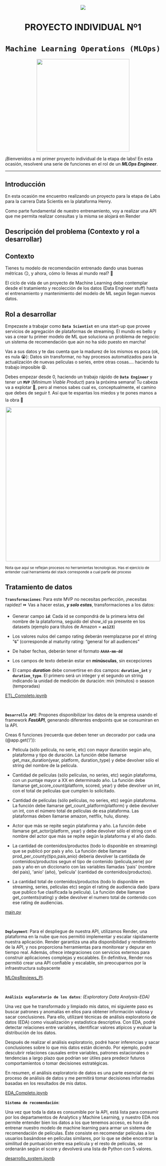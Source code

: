 <p align=center><img src=https://d31uz8lwfmyn8g.cloudfront.net/Assets/logo-henry-white-lg.png><p>

# <h1 align=center> **PROYECTO INDIVIDUAL Nº1** </h1>

# <h1 align=center>**`Machine Learning Operations (MLOps)`**</h1>

<p align="center">
<img src="https://user-images.githubusercontent.com/67664604/217914153-1eb00e25-ac08-4dfa-aaf8-53c09038f082.png"  height=300>
</p>

¡Bienvenidos a mi primer proyecto individual de la etapa de labs! En esta ocasión, resolveré una serie de funciones en el rol de un ***MLOps Engineer***.  

<hr>  

## **Introducción**

En esta ocasión me encuentro realizando un proyecto para la etapa de Labs para la carrera Data Scientis en la plataforma Henry.

Como parte fundamental de nuestro entrenamiento, voy a realizar una API que me permita realizar consultas y la misma se alojará en Render


## **Descripción del problema (Contexto y rol a desarrollar)**

## Contexto

Tienes tu modelo de recomendación entrenado dando unas buenas métricas :smirk:, y ahora, cómo lo llevas al mundo real? :eyes:

El ciclo de vida de un proyecto de Machine Learning debe contemplar desde el tratamiento y recolección de los datos (Data Engineer stuff) hasta el entrenamiento y mantenimiento del modelo de ML según llegan nuevos datos.


## Rol a desarrollar

Empezaste a trabajar como **`Data Scientist`** en una start-up que provee servicios de agregación de plataformas de streaming. El mundo es bello y vas a crear tu primer modelo de ML que soluciona un problema de negocio: un sistema de recomendación que aún no ha sido puesto en marcha! 

Vas a sus datos y te das cuenta que la madurez de los mismos es poca (ok, es nula :sob:): Datos sin transformar, no hay procesos automatizados para la actualización de nuevas películas o series, entre otras cosas….  haciendo tu trabajo imposible :weary:. 

Debes empezar desde 0, haciendo un trabajo rápido de **`Data Engineer`** y tener un **`MVP`** (_Minimum Viable Product_) para la próxima semana! Tu cabeza va a explotar 🤯, pero al menos sabes cual es, conceptualmente, el camino que debes de seguir :exclamation:. Así que te espantas los miedos y te pones manos a la obra :muscle:

<p align="center">
<img src="https://github.com/HX-PRomero/PI_ML_OPS/raw/main/src/DiagramaConceptualDelFlujoDeProcesos.png"  height=500>
</p>

<sub> Nota que aqui se reflejan procesos no herramientas tecnologicas. Has el ejercicio de entender cual herramienta del stack corresponde a cual parte del proceso<sub/>

## **Tratamiento de datos**

**`Transformaciones`**:  Para este MVP no necesitas perfección, ¡necesitas rapidez! ⏩ Vas a hacer estas, ***y solo estas***, transformaciones a los datos:


+ Generar campo **`id`**: Cada id se compondrá de la primera letra del nombre de la plataforma, seguido del show_id ya presente en los datasets (ejemplo para títulos de Amazon = **`as123`**)

+ Los valores nulos del campo rating deberán reemplazarse por el string “**`G`**” (corresponde al maturity rating: “general for all audiences”

+ De haber fechas, deberán tener el formato **`AAAA-mm-dd`**

+ Los campos de texto deberán estar en **minúsculas**, sin excepciones

+ El campo ***duration*** debe convertirse en dos campos: **`duration_int`** y **`duration_type`**. El primero será un integer y el segundo un string indicando la unidad de medición de duración: min (minutos) o season (temporadas)

[ETL_Completo.ipynb](https://github.com/Vansik4/MLOpsReviews_PI/blob/main/ETL_Completo.ipynb)

<br/>

**`Desarrollo API`**:   Propones disponibilizar los datos de la empresa usando el framework ***FastAPI***, generando diferentes endpoints que se consumiran en la API.

Creas 6 funciones (recuerda que deben tener un decorador por cada una (@app.get(‘/’)):

+ Película (sólo película, no serie, etc) con mayor duración según año, plataforma y tipo de duración. La función debe llamarse get_max_duration(year, platform, duration_type) y debe devolver sólo el string del nombre de la película.
+ Cantidad de películas (sólo películas, no series, etc) según plataforma, con un puntaje mayor a XX en determinado año. La función debe llamarse get_score_count(platform, scored, year) y debe devolver un int, con el total de películas que cumplen lo solicitado.

+ Cantidad de películas (sólo películas, no series, etc) según plataforma. La función debe llamarse get_count_platform(platform) y debe devolver un int, con el número total de películas de esa plataforma. Las plataformas deben llamarse amazon, netflix, hulu, disney.

+ Actor que más se repite según plataforma y año. La función debe llamarse get_actor(platform, year) y debe devolver sólo el string con el nombre del actor que más se repite según la plataforma y el año dado.

+ La cantidad de contenidos/productos (todo lo disponible en streaming) que se publicó por país y año. La función debe llamarse prod_per_county(tipo,pais,anio) deberia devolver la cantidada de contenidos/productos segun el tipo de contenido (pelicula,serie) por pais y año en un diccionario con las variables llamadas 'pais' (nombre del pais), 'anio' (año), 'pelicula' (cantidad de contenidos/productos).

+ La cantidad total de contenidos/productos (todo lo disponible en streaming, series, peliculas etc) según el rating de audiencia dado (para que publico fue clasificada la pelicula). La función debe llamarse get_contents(rating) y debe devolver el numero total de contenido con ese rating de audiencias.

[main.py](https://github.com/Vansik4/MLOpsReviews_PI/blob/main/main.py) 

<br/>


**`Deployment`**: 
Para el despliegue de nuestra API, utilizamos Render, una plataforma en la nube que nos permitió implementar y escalar rápidamente nuestra aplicación. Render garantiza una alta disponibilidad y rendimiento de la API, y nos proporciona herramientas para monitorear y depurar en tiempo real. Además, ofrece integraciones con servicios externos para construir aplicaciones complejas y escalables. En definitiva, Render nos permitió crear una API confiable y escalable, sin preocuparnos por la infraestructura subyacente

[MLOpsReviews_PI](https://mlopsreviews-pi.onrender.com/docs).

<br/>

**`Análisis exploratorio de los datos`**: _(Exploratory Data Analysis-EDA)_

Una vez que he transformado y limpiado mis datos, mi siguiente paso es buscar patrones y anomalías en ellos para obtener información valiosa y sacar conclusiones. Para ello, utilizaré técnicas de análisis exploratorio de datos (EDA) como visualización y estadística descriptiva. Con EDA, podré detectar relaciones entre variables, identificar valores atípicos y evaluar la distribución de los datos.

Después de realizar el análisis exploratorio, podré hacer inferencias y sacar conclusiones sobre lo que mis datos están diciendo. Por ejemplo, podré descubrir relaciones causales entre variables, patrones estacionales o tendencias a largo plazo que podrían ser útiles para predecir futuros comportamientos o tomar decisiones estratégicas.

En resumen, el análisis exploratorio de datos es una parte esencial de mi proceso de análisis de datos y me permitirá tomar decisiones informadas basadas en los resultados de mis datos.

[EDA_Completo.ipynb](https://github.com/Vansik4/MLOpsReviews_PI/blob/main/EDA_Completo.ipynb)

**`Sistema de recomendación`**: 

Una vez que toda la data es consumible por la API, está lista para consumir por los departamentos de Analytics y Machine Learning, y nuestro EDA nos permite entender bien los datos a los que tenemos acceso, es hora de entrenar nuestro modelo de machine learning para armar un sistema de recomendación de películas. Éste consiste en recomendar películas a los usuarios basándose en películas similares, por lo que se debe encontrar la similitud de puntuación entre esa película y el resto de películas, se ordenarán según el score y devolverá una lista de Python con 5 valores.

[desarrollo_system.ipynb](https://github.com/Vansik4/MLOpsReviews_PI/blob/main/desarrollo_system.ipynb)

<br/>




